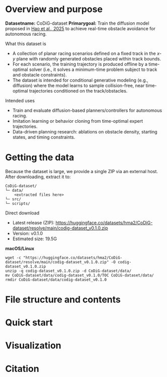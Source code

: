 # Overview and purpose
$\mathbf{Dataset name:}$ CoDiG-dataset
$\mathbf{Primary goal:}$ Train the diffusion model proposed in [Hao et al., 2025](https://arxiv.org/abs/2505.13131) to achieve real-time obstacle avoidance for autonomous racing.

What this dataset is
- A collection of planar racing scenarios defined on a fixed track in the $x$-$y$ plane with randomly generated obstacles placed within track bounds.
- For each scenario, the training trajectory is produced offline by a time-optimal solver (i.e., it solves a minimum-time problem subject to track and obstacle constraints).
- The dataset is intended for conditional generative modeling (e.g., diffusion) where the model learns to sample collision-free, near time-optimal trajectories conditioned on the track/obstacles.

Intended uses
- Train and evaluate diffusion-based planners/controllers for autonomous racing.
- Imitation learning or behavior cloning from time-optimal expert trajectories.
- Data-driven planning research: ablations on obstacle density, starting states, and timing constraints.
  
# Getting the data
Because the dataset is large, we provide a single ZIP via an external host.
After downloading, extract it to:
~~~
CoDiG-dataset/
└─ data/
    <extracted files here>
└─ src/
└─ scripts/
~~~

Direct download
- Latest release (ZIP): https://huggingface.co/datasets/hma2/CoDiG-dataset/resolve/main/codig-dataset_v0.1.0.zip
- Version: v0.1.0
- Estimated size: 19.5G

$\mathbf{macOS / Linux}$
~~~
wget -c "https://huggingface.co/datasets/hma2/CoDiG-dataset/resolve/main/codig-dataset_v0.1.0.zip" -O codig-dataset_v0.1.0.zip
unzip -q codig-dataset_v0.1.0.zip -d CoDiG-dataset/data/
mv CoDiG-dataset/data/codig-dataset_v0.1.0/TOC CoDiG-dataset/data/
rmdir CoDiG-dataset/data/codig-dataset_v0.1.0 
~~~

# File structure and contents

# Quick start

# Visualization

# Citation
